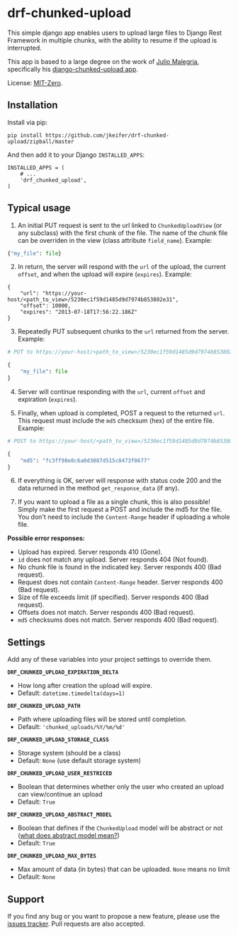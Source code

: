 drf-chunked-upload
==================

This simple django app enables users to upload large files to
Django Rest Framework in multiple chunks, with the ability to
resume if the upload is interrupted.

This app is based to a large degree on the work of
[Julio Malegria](https://github.com/juliomalegria),
specifically his [django-chunked-upload app](https://github.com/juliomalegria/django-chunked-upload). 

License: [MIT-Zero](https://romanrm.net/mit-zero).


Installation
------------

Install via pip:

    pip install https://github.com/jkeifer/drf-chunked-upload/zipball/master 

And then add it to your Django `INSTALLED_APPS`:

    INSTALLED_APPS = (
        # ...
        'drf_chunked_upload',
    )

Typical usage
-------------

1. An initial PUT request is sent to the url linked to
   `ChunkedUploadView` (or any subclass) with the first
   chunk of the file. The name of the chunk file can be
   overriden in the view (class attribute `field_name`).
   Example:

```python
{"my_file": file}
```

2. In return, the server will respond with the
   `url` of the upload,
   the current `offset`,
   and when the upload will
   expire (`expires`). Example:

```
{
    "url": "https://your-host/<path_to_view>/5230ec1f59d1485d9d7974b853802e31",
    "offset": 10000,
    "expires": "2013-07-18T17:56:22.186Z"
}
```

3. Repeatedly PUT subsequent chunks to the `url` returned from the server.
   Example:

```python
# PUT to https://your-host/<path_to_view>/5230ec1f59d1485d9d7974b853802e31

{
    "my_file": file
}
```

4. Server will continue responding with the `url`,
   current `offset` and expiration (`expires`).

5. Finally, when upload is completed, POST a request to the returned `url`.
   This request must include the ``md5`` checksum (hex) of the entire file.
   Example:

```python
# POST to https://your-host/<path_to_view>/5230ec1f59d1485d9d7974b853802e31

{
    "md5": "fc3ff98e8c6a0d3087d515c0473f8677"
}
```

6. If everything is OK, server will response with status code 200 and the data returned in the method `get_response_data` (if any).

7. If you want to upload a file as a single chunk, this is also possible!
   Simply make the first request a POST and include the md5 for the file.
   You don't need to include the `Content-Range` header if uploading a whole
   file.


**Possible error responses:**

- Upload has expired. Server responds 410 (Gone).
- `id` does not match any upload. Server responds 404 (Not found).
- No chunk file is found in the indicated key. Server responds 400 (Bad request).
- Request does not contain `Content-Range` header. Server responds 400 (Bad request).
- Size of file exceeds limit (if specified).  Server responds 400 (Bad request).
- Offsets does not match.  Server responds 400 (Bad request).
- `md5` checksums does not match. Server responds 400 (Bad request).


Settings
--------

Add any of these variables into your project settings to override them.

**`DRF_CHUNKED_UPLOAD_EXPIRATION_DELTA`**

- How long after creation the upload will expire.
- Default: `datetime.timedelta(days=1)`

**`DRF_CHUNKED_UPLOAD_PATH`**

- Path where uploading files will be stored until completion.
- Default: `'chunked_uploads/%Y/%m/%d'`

**`DRF_CHUNKED_UPLOAD_STORAGE_CLASS`**

- Storage system (should be a class)
- Default: `None` (use default storage system)

**`DRF_CHUNKED_UPLOAD_USER_RESTRICED`**

- Boolean that determines whether only the user who created
  an upload can view/continue an upload
- Default: `True`

**`DRF_CHUNKED_UPLOAD_ABSTRACT_MODEL`**

- Boolean that defines if the `ChunkedUpload` model will be abstract or not
  ([what does abstract model mean?](https://docs.djangoproject.com/en/1.4/ref/models/options/#abstract))
- Default: `True`

**`DRF_CHUNKED_UPLOAD_MAX_BYTES`**

- Max amount of data (in bytes) that can be uploaded. `None` means no limit
- Default: `None`


Support
-------

If you find any bug or you want to propose a new feature,
please use the [issues tracker](https://github.com/jkeifer/drf-chunked-upload/issues).
Pull requests are also accepted.
